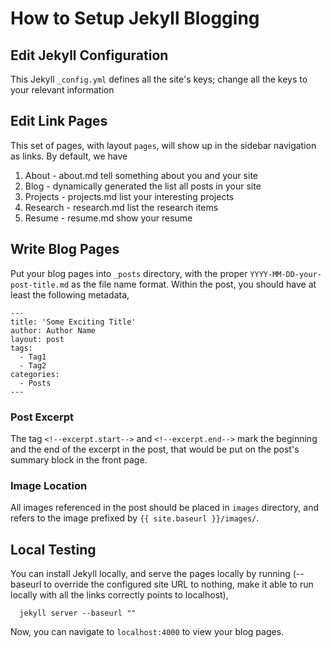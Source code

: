 # How to Setup Jekyll Blogging

## Edit Jekyll Configuration
This Jekyll `_config.yml` defines all the site's keys; change all the keys to your relevant information

## Edit Link Pages
This set of pages, with layout `pages`, will show up in the sidebar navigation as links. By default, we have
  1. About - about.md tell something about you and your site
  2. Blog - dynamically generated the list all posts in your site
  3. Projects - projects.md list your interesting projects
  4. Research - research.md list the research items
  5. Resume - resume.md show your resume

## Write Blog Pages
Put your blog pages into `_posts` directory, with the proper `YYYY-MM-DD-your-post-title.md` as the file name format. Within the post, you should have at least the following metadata,

```
---
title: 'Some Exciting Title'
author: Author Name
layout: post
tags:
  - Tag1
  - Tag2
categories:
  - Posts
---
```

### Post Excerpt
The tag `<!--excerpt.start-->` and `<!--excerpt.end-->` mark the beginning and the end of the excerpt in the post, that would be put on the post's summary block in the front page.

### Image Location
All images referenced in the post should be placed in `images` directory, and refers to the image prefixed by `{{ site.baseurl }}/images/`.

## Local Testing
You can install Jekyll locally, and serve the pages locally by running (--baseurl to override the configured site URL to nothing, make it able to run locally with all the links correctly points to localhost),

```
  jekyll server --baseurl ""
```

Now, you can navigate to `localhost:4000` to view your blog pages.
